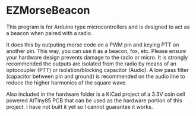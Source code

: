 # EZMorseBeacon
This program is for Arduino type microcontrollers and is designed to act as a beacon when paired with a radio.

It does this by outputing morse code on a PWM pin and keying PTT on another pin. This way, you can use it as a beacon, fox, etc. Please ensure your hardware design prevents damage to the radio or micro. It is strongly recommended the outputs are isolated from the radio by means of an optocoupler (PTT) or isolation/blocking capacitor (Audio). A low pass filter (capacitor between pin and ground) is recommended on the audio line to reduce the higher harmonics of the square wave.

Also included in the hardware folder is a KiCad project of a 3.3V coin cell powered AtTiny85 PCB that can be used as the hardware portion of this project. I have not built it yet so I cannot guarantee it works.

